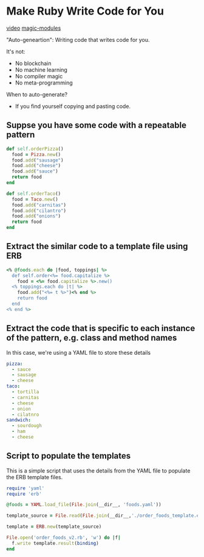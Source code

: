# Make Ruby Write Code for You

[video](http://confreaks.tv/videos/rubyconf2018-make-ruby-write-your-code-for-you)
[magic-modules](github.com/googlecloudplatform/magic-modules)


"Auto-geneartion": Writing code that writes code for you.

It's not:
* No blockchain
* No machine learning
* No compiler magic
* No meta-programming

When to auto-generate?
* If you find yourself copying and pasting code.

## Suppse you have some code with a repeatable pattern
```ruby
def self.orderPizza()
  food = Pizza.new()
  food.add("sausage")
  food.add("cheese")
  food.add("sauce")
  return food
end

def self.orderTaco()
  food = Taco.new()
  food.add("carnitas")
  food.add("cilantro")
  food.add("onions")
  return food
end
```

## Extract the similar code to a template file using ERB
```ruby
<% @foods.each do |food, toppings| %>
  def self.order<%= food.capitalize %>
    food = <%= food.capitalize %>.new()
  <% toppings.each do |t| %>
    food.add("<%= t %>")<% end %>
    return food
  end
<% end %>
```

## Extract the code that is specific to each instance of the pattern, e.g. class and method names
In this case, we're using a YAML file to store these details
```yaml
pizza:
  - sauce
  - sausage
  - cheese
taco:
  - tortilla
  - carnitas
  - cheese
  - onion
  - cilatnro
sandwich:
  - sourdough
  - ham
  - cheese
```

## Script to populate the templates
This is a simple script that uses the details from the YAML file to populate the ERB template files.
```ruby
require 'yaml'
require 'erb'

@foods = YAML.load_file(File.join(__dir__, 'foods.yaml'))

template_source = File.read(File.join(__dir__,'./order_foods_template.erb'))

template = ERB.new(template_source)

File.open('order_foods_v2.rb', 'w') do |f|
  f.write template.result(binding)
end
```

